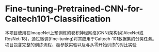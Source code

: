 # Fine-tuning-Pretrained-CNN-for-Caltech101-Classification
本项目使用在ImageNet上预训练的卷积神经网络(CNN)架构(如AlexNet或ResNet-18)，通过微调(fine-tuning)将其应用于Caltech-101数据集的分类任务。项目包含完整的训练流程、超参数实验以及与从零开始训练的对比实验

